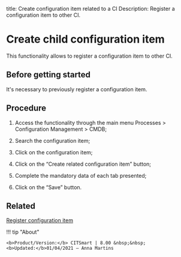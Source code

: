 title: Create configuration item related to a CI
Description: Register a configuration item to other CI.
# Create child configuration item
This functionality allows to register a configuration item to other CI.

Before getting started
--------------------------

It's necessary to previously register a configuration item.

Procedure
-------------

1.  Access the functionality through the main menu Processes \> Configuration
    Management \> CMDB;

2.  Search the configuration item;

3.  Click on the configuration item;

4.  Click on the “Create related configuration item” button;

5.  Complete the mandatory data of each tab presented;

6.  Click on the “Save” button.

Related
-------

[Register configuration item](/en-us/citsmart-platform-8/processes/configuration/use/register-CI.html)


!!! tip "About"

    <b>Product/Version:</b> CITSmart | 8.00 &nbsp;&nbsp;
    <b>Updated:</b>01/04/2021 – Anna Martins
